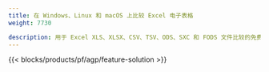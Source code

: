 ```yaml
---
title: 在 Windows、Linux 和 macOS 上比较 Excel 电子表格 
weight: 7730

description: 用于 Excel XLS、XLSX、CSV、TSV、ODS、SXC 和 FODS 文件比较的免费应用程序和 API
---
```

{{< blocks/products/pf/agp/feature-solution >}} 

